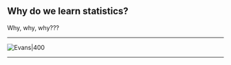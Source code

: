 ## Why do we learn statistics?

Why, why, why???

---

![Evans|400](/Users/ethan/Documents/Github/ExPsyLing/2021/Planning/Slides/Images/Evans_1983.png)

---